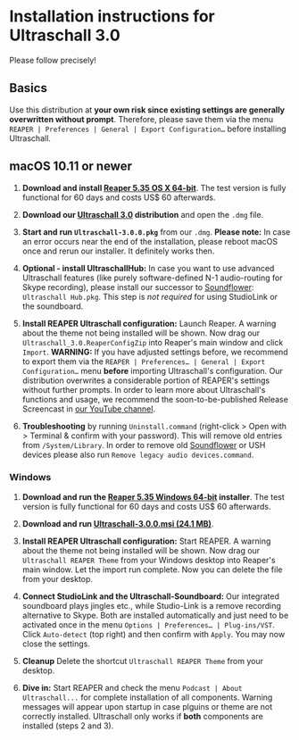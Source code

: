 # Installation instructions for Ultraschall 3.0
Please follow precisely!


## Basics

Use this distribution at **your own risk since existing settings are generally overwritten without prompt**. Therefore, please save them via the menu `REAPER | Preferences | General | Export Configuration…` before installing Ultraschall.

## macOS 10.11 or newer

1. **Download and install [Reaper 5.35 OS X 64-bit](http://www.reaper.fm/download.php)**. The test version is fully functional for 60 days and costs US$ 60 afterwards.

2. **Download our [Ultraschall 3.0](http://url.ultraschall-podcast.de/us30) distribution** and open the `.dmg` file.

3. **Start and run `Ultraschall-3.0.0.pkg`** from our `.dmg`. **Please note:** In case an error occurs near the end of the installation, please reboot macOS once and rerun our installer. It definitely works then.

4. **Optional - install UltraschallHub:** In case you want to use advanced Ultraschall features (like purely software-defined N-1 audio-routing for Skype recording), please install our successor to [Soundflower](https://rogueamoeba.com/freebies/soundflower/): `Ultraschall Hub.pkg`. This step is *not required* for using StudioLink or the soundboard.

5. **Install REAPER Ultraschall configuration:** Launch Reaper. A warning about the theme not being installed will be shown. Now drag our `Ultraschall_3.0.ReaperConfigZip` into Reaper's main window and click `Import`. **WARNING:** If you have adjusted settings before, we recommend to export them via the `REAPER | Preferences… | General | Export Configuration…` menu **before** importing Ultraschall's configuration. Our distribution overwrites a considerable portion of REAPER's settings  without further prompts.
In order to learn more about Ultraschall's functions and usage, we recommend the soon-to-be-published Release Screencast in [our YouTube channel](https://www.youtube.com/playlist?list=PLrHlJxVCzpcUF8e0pbt60uSK26JNxbFzG).

7. **Troubleshooting** by running `Uninstall.command` (right-click > Open with > Terminal & confirm with your password). This will remove old entries from `/System/Library`. In order to remove old [Soundflower](https://rogueamoeba.com/freebies/soundflower/) or USH devices please also run `Remove legacy audio devices.command`.


### Windows

1. **Download and run the [Reaper 5.35 Windows 64-bit](http://www.reaper.fm/download.php) installer**. The test version is fully functional for 60 days and costs US$ 60 afterwards.

2. **Download and run [Ultraschall-3.0.0.msi (24.1 MB)](http://url.ultraschall-podcast.de/us30win)**.

3. **Install REAPER Ultraschall configuration:** Start REAPER. A warning about the theme not being installed will be shown. Now drag our `Ultraschall REAPER Theme` from your Windows desktop into Reaper's main window. Let the import run complete. Now you can delete the file from your desktop.

4. **Connect StudioLink and the Ultraschall-Soundboard:** Our integrated soundboard plays jingles etc., while Studio-Link is a remove recording alternative to Skype. Both are installed automatically and just need to be activated once in the menu `Options | Preferences… | Plug-ins/VST`. Click `Auto-detect` (top right) and then confirm with `Apply`. You may now close the settings.

5. **Cleanup** Delete the shortcut `Ultraschall REAPER Theme` from your desktop.

6. **Dive in:** Start REAPER and check the menu `Podcast | About Ultraschall...` for complete installation of all components. Warning messages will appear upon startup in case plguins or theme are not correctly installed. Ultraschall only works if **both** components are installed (steps 2 and 3).


